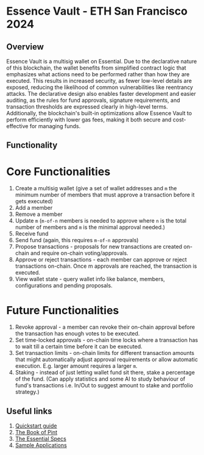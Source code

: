 # Essence Vault - ETH San Francisco 2024

## Overview

Essence Vault is a multisig wallet on Essential. Due to the declarative nature of this blockchain, the wallet benefits from simplified contract logic that emphasizes what actions need to be performed rather than how they are executed. This results in increased security, as fewer low-level details are exposed, reducing the likelihood of common vulnerabilities like reentrancy attacks. The declarative design also enables faster development and easier auditing, as the rules for fund approvals, signature requirements, and transaction thresholds are expressed clearly in high-level terms. Additionally, the blockchain's built-in optimizations allow Essence Vault to perform efficiently with lower gas fees, making it both secure and cost-effective for managing funds.

## Functionality

# Core Functionalities

1. Create a multisig wallet (give a set of wallet addresses and `m` the minimum number of members that must approve a transaction before it gets executed)
2. Add a member
3. Remove a member
3. Update `m` (`m-of-n` members is needed to approve where `n` is the total number of members and `m` is the minimal approval needed.)
4. Receive fund
5. Send fund (again, this requires `m-of-n` approvals)
6. Propose transactions - proposals for new transactions are created on-chain and require on-chain voting/approvals.
7. Approve or reject transactions - each member can approve or reject transactions on-chain. Once m approvals are reached, the transaction is executed.
8. View wallet state - query wallet info like balance, members, configurations and pending proposals.

# Future Functionalities

1. Revoke approval - a member can revoke their on-chain approval before the transaction has enough votes to be executed.
2. Set time-locked approvals - on-chain time locks where a transaction has to wait till a certain time before it can be executed.
3. Set transaction limits - on-chain limits for different transaction amounts that might automatically adjust approval requirements or allow automatic execution. E.g. larger amount requires a larger `m`.
4. Staking - instead of just letting wallet fund sit there, stake a percentage of the fund. (Can apply statistics and some AI to study behaviour of fund's transactions i.e. In/Out to suggest amount to stake and portfolio strategy.)

## Useful links

1. [Quickstart guide](https://essential-contributions.github.io/essential-integration/index.html)
2. [The Book of Pint](https://essential-contributions.github.io/pint/book/)
3. [The Essential Specs](https://essential-contributions.github.io/specs/specs/index.html?ref=blog.essential.builders)
4. [Sample Applications](https://github.com/essential-contributions/essential-integration/tree/main/apps)
